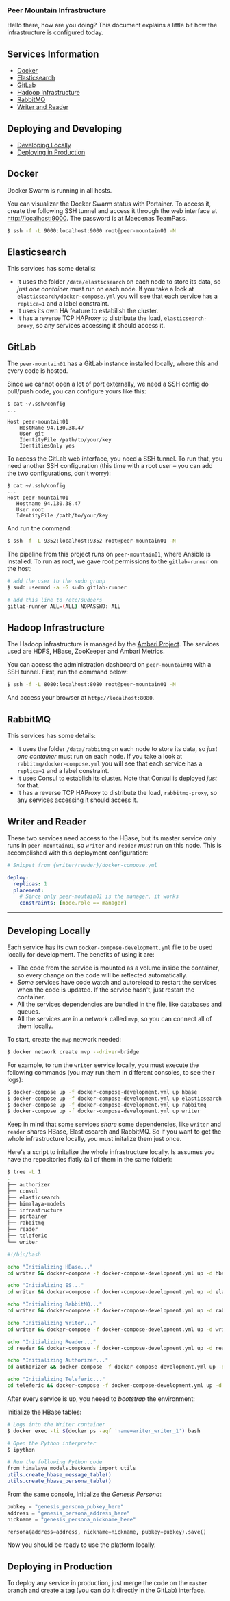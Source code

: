 ### Peer Mountain Infrastructure

Hello there, how are you doing? This document explains a little bit how the infrastructure is configured today.

## Services Information
* [Docker](#docker)
* [Elasticsearch](#elasticsearch)
* [GitLab](#gitlab)
* [Hadoop Infrastructure](#hadoop-infrastructure)
* [RabbitMQ](#rabbitmq)
* [Writer and Reader](#writer-and-reader)

## Deploying and Developing
* [Developing Locally](#developing-locally)
* [Deploying in Production](#deploying-in-production)

## Docker
Docker Swarm is running in all hosts.

You can visualizar the Docker Swarm status with Portainer. To access it, create the following SSH tunnel and access it through the web interface at [http://localhost:9000](). The password is at Maecenas TeamPass.

```bash
$ ssh -f -L 9000:localhost:9000 root@peer-mountain01 -N
```

## Elasticsearch
This services has some details:

* It uses the folder `/data/elasticsearch` on each node to store its data, so *just one container* must run on each node. If you take a look at `elasticsearch/docker-compose.yml` you will see that each service has a `replica=1` and a label constraint.
* It uses its own HA feature to estabilish the cluster.
* It has a reverse TCP HAProxy to distribute the load, `elasticsearch-proxy`, so any services accessing it should access it.

## GitLab
The `peer-mountain01` has a GitLab instance installed locally, where this and every code is hosted.

Since we cannot open a lot of port externally, we need a SSH config do pull/push code, you can configure yours like this:

```
$ cat ~/.ssh/config
...

Host peer-mountain01
    HostName 94.130.38.47
    User git
    IdentityFile /path/to/your/key
    IdentitiesOnly yes
```

To access the GitLab web interface, you need a SSH tunnel. To run that, you need another SSH configuration (this time with a root user – you can add the two configurations, don't worry):

```
$ cat ~/.ssh/config
...
Host peer-mountain01
   Hostname 94.130.38.47
   User root
   IdentityFile /path/to/your/key
```

And run the command:
```bash
$ ssh -f -L 9352:localhost:9352 root@peer-mountain01 -N
```

The pipeline from this project runs on `peer-mountain01`, where Ansible is installed. To run as root, we gave root permissions to the `gitlab-runner` on the host:

```bash
# add the user to the sudo group
$ sudo usermod -a -G sudo gitlab-runner

# add this line to /etc/sudoers
gitlab-runner ALL=(ALL) NOPASSWD: ALL
```

## Hadoop Infrastructure
The Hadoop infrastructure is managed by the [Ambari Project](https://ambari.apache.org/). The services used are HDFS, HBase, ZooKeeper and Ambari Metrics.

You can access the administration dashboard on `peer-mountain01` with a SSH tunnel. First, run the command below:

```bash
$ ssh -f -L 8080:localhost:8080 root@peer-mountain01 -N
```

And access your browser at `http://localhost:8080`.

## RabbitMQ
This services has some details:

* It uses the folder `/data/rabbitmq` on each node to store its data, so *just one container* must run on each node. If you take a look at `rabbitmq/docker-compose.yml` you will see that each service has a `replica=1` and a label constraint.
* It uses Consul to establish its cluster. Note that Consul is deployed *just* for that.
* It has a reverse TCP HAProxy to distribute the load, `rabbitmq-proxy`, so any services accessing it should access it.

## Writer and Reader
These two services need access to the HBase, but its master service only runs in `peer-mountain01`, so `writer` and `reader` *must* run on this node. This is accomplished with this deployment configuration:

```yaml
# Snippet from {writer/reader}/docker-compose.yml

deploy:
  replicas: 1
  placement:
    # Since only peer-moutain01 is the manager, it works
    constraints: [node.role == manager]
```

---

## Developing Locally
Each service has its own `docker-compose-development.yml` file to be used locally for development. The benefits of using it are:

* The code from the service is mounted as a volume inside the container, so every change on the code will be reflected automatically.
* *Some* services have code watch and autoreload to restart the services when the code is updated. If the service hasn't, just restart the container.
* All the services dependencies are bundled in the file, like databases and queues.
* All the services are in a network called `mvp`, so you can connect all of them locally. 

To start, create the `mvp` network needed:
```bash
$ docker network create mvp --driver=bridge
```

For example, to run the `writer` service locally, you must execute the following commands (you may run them in different consoles, to see their logs):

```bash
$ docker-compose up -f docker-compose-development.yml up hbase
$ docker-compose up -f docker-compose-development.yml up elasticsearch
$ docker-compose up -f docker-compose-development.yml up rabbitmq
$ docker-compose up -f docker-compose-development.yml up writer
```

Keep in mind that some services *share* some dependencies, like `writer` and `reader` shares HBase, Elasticsearch and RabbitMQ. So if you want to get the whole infrastructure locally, you must initalize them just once.

Here's a script to initalize the whole infrastructure locally. Is assumes you have the repositories flatly (all of them in the same folder):

```bash
$ tree -L 1
.
├── authorizer
├── consul
├── elasticsearch
├── himalaya-models
├── infrastructure
├── portainer
├── rabbitmq
├── reader
├── teleferic
└── writer
```

```bash
#!/bin/bash

echo "Initializing HBase..."
cd writer && docker-compose -f docker-compose-development.yml up -d hbase && cd ..

echo "Initializing ES..."
cd writer && docker-compose -f docker-compose-development.yml up -d elasticsearch && cd ..

echo "Initializing RabbitMQ..."
cd writer && docker-compose -f docker-compose-development.yml up -d rabbitmq && cd ..

echo "Initializing Writer..."
cd writer && docker-compose -f docker-compose-development.yml up -d writer && cd ..

echo "Initializing Reader..."
cd reader && docker-compose -f docker-compose-development.yml up -d reader && cd ..

echo "Initializing Authorizer..."
cd authorizer && docker-compose -f docker-compose-development.yml up -d authorizer && cd ..

echo "Initializing Teleferic..."
cd teleferic && docker-compose -f docker-compose-development.yml up -d teleferic && cd ..

```

After every service is up, you neeed to *bootstrap* the environment:

Initialize the HBase tables:


```bash
# Logs into the Writer container
$ docker exec -ti $(docker ps -aqf 'name=writer_writer_1') bash

# Open the Python interpreter
$ ipython

# Run the following Python code
from himalaya_models.backends import utils
utils.create_hbase_message_table()
utils.create_hbase_persona_table()
```

From the same console, Initialize the *Genesis Persona*:

```python
pubkey = "genesis_persona_pubkey_here"
address = "genesis_persona_address_here"
nickname = "genesis_persona_nickname_here"

Persona(address=address, nickname=nickname, pubkey=pubkey).save()
```

Now you should be ready to use the platform locally.

## Deploying in Production
To deploy any service in production, just merge the code on the `master` branch and create a tag (you can do it directly in the GitLab) interface.
